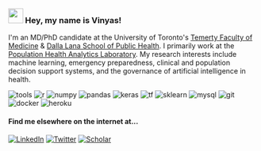 ### <img src="https://media.giphy.com/media/hvRJCLFzcasrR4ia7z/giphy.gif" width="30px"> Hey, my name is Vinyas! 

I'm an MD/PhD candidate at the University of Toronto's [Temerty Faculty of Medicine](https://temertymedicine.utoronto.ca/) & [Dalla Lana School of Public Health](https://www.dlsph.utoronto.ca/). I primarily work at the [Population Health Analytics Laboratory](https://github.com/PopHealthAnalytics). My research interests include machine learning, emergency preparedness, clinical and population decision support systems, and the governance of artificial intelligence in health. 

![tools](https://img.shields.io/static/v1?label=&message=tools&color=555&style=flat-square)
![r](https://img.shields.io/static/v1?logo=r&label=&message=r&color=111&logoColor=AAA&style=flat-square)
![numpy](https://img.shields.io/static/v1?logo=numpy&label=&message=numpy&color=111&logoColor=AAA&style=flat-square)
![pandas](https://img.shields.io/static/v1?logo=pandas&label=&message=pandas&color=111&logoColor=AAA&style=flat-square)
![keras](https://img.shields.io/static/v1?logo=keras&label=&message=keras&color=111&logoColor=AAA&style=flat-square)
![tf](https://img.shields.io/static/v1?logo=tensorflow&label=&message=tensorflow&color=111&logoColor=AAA&style=flat-square)
![sklearn](https://img.shields.io/static/v1?logo=scikitlearn&label=&message=sklearn&color=111&logoColor=AAA&style=flat-square)
![mysql](https://img.shields.io/static/v1?logo=mysql&label=&message=mysql&color=111&logoColor=AAA&style=flat-square)
![git](https://img.shields.io/static/v1?logo=git&label=&message=git&color=111&logoColor=AAA&style=flat-square)
![docker](https://img.shields.io/static/v1?logo=docker&label=&message=docker&color=111&logoColor=AAA&style=flat-square)
![heroku](https://img.shields.io/static/v1?logo=heroku&label=&message=heroku&color=111&logoColor=AAA&style=flat-square)

#### Find me elsewhere on the internet at...

[![LinkedIn](https://img.shields.io/badge/LinkedIn-blue?style=flat&logo=Linkedin&logoColor=white&link=https://www.linkedin.com/in/vinyash/)](https://www.linkedin.com/in/vinyash/) 
[![Twitter](https://img.shields.io/badge/Twitter-1DA1F2?style=flat&logo=Twitter&logoColor=white&link=https://twitter.com/vinyasharish)](https://twitter.com/vinyasharish)
[![Scholar](https://img.shields.io/badge/Google_Scholar-blue?style=flat&logo=google-scholar&logoColor=white&link=https://scholar.google.ca/citations?hl=en&user=D0hZURYAAAAJ)](https://scholar.google.ca/citations?hl=en&user=D0hZURYAAAAJ) 
